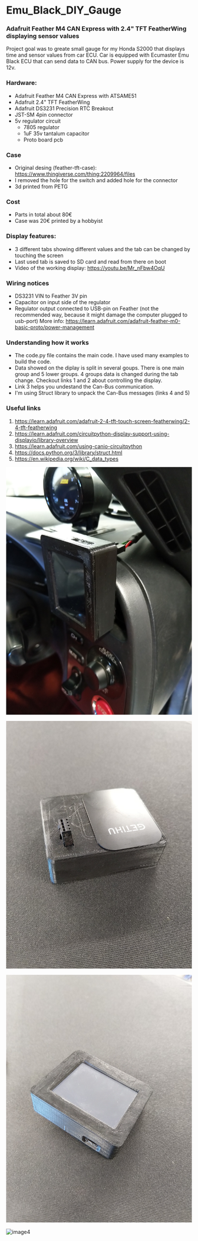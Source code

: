 # Emu_Black_DIY_Gauge
### Adafruit Feather M4 CAN Express with 2.4" TFT FeatherWing displaying sensor values 

Project goal was to greate small gauge for my Honda S2000 that displays time and sensor values from car ECU. 
Car is equipped with Ecumaster Emu Black ECU that can send data to CAN bus. Power supply for the device is 12v. 

### Hardware: 
- Adafruit Feather M4 CAN Express with ATSAME51 
- Adafruit 2.4" TFT FeatherWing 
- Adafruit DS3231 Precision RTC Breakout 
- JST-SM 4pin connector
- 5v regulator circuit
  - 7805 regulator
  - 1uF 35v tantalum capacitor
  - Proto board pcb
 
### Case
- Original desing (feather-tft-case): https://www.thingiverse.com/thing:2209964/files
- I removed the hole for the switch and added hole for the connector
- 3d printed from PETG

### Cost
- Parts in total about 80€ 
- Case was 20€ printed by a hobbyist

### Display features: 
- 3 different tabs showing different values and the tab can be changed by touching the screen
- Last used tab is saved to SD card and read from there on boot 
- Video of the working display: https://youtu.be/Mr_nFbw4OqU

### Wiring notices
- DS3231 VIN to Feather 3V pin
- Capacitor on input side of the regulator 
- Regulator output connected to USB-pin on Feather (not the recommended way, because it might damage the computer plugged to usb-port)
More info: https://learn.adafruit.com/adafruit-feather-m0-basic-proto/power-management

### Understanding how it works
- The code.py file contains the main code. I have used many examples to build the code.
- Data showed on the diplay is split in several goups. There is one main group and 5 lower groups. 4 groups data is changed during the tab change. 
Checkout links 1 and 2 about controlling the display. 
- Link 3 helps you undestand the Can-Bus communication. 
- I'm using Struct library to unpack the Can-Bus messages (links 4 and 5)

### Useful links
1. https://learn.adafruit.com/adafruit-2-4-tft-touch-screen-featherwing/2-4-tft-featherwing
2. https://learn.adafruit.com/circuitpython-display-support-using-displayio/library-overview
3. https://learn.adafruit.com/using-canio-circuitpython
4. https://docs.python.org/3/library/struct.html
5. https://en.wikipedia.org/wiki/C_data_types

![image1](/Images/IMG_20210524_143746.jpg)

![image2](/Images/IMG_20210524_143809.jpg)

![image3](/Images/IMG_20210524_143826.jpg)

![image4](/Images/IMG_20210331_225259.jpg)
